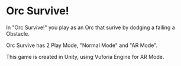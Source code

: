 # Orc Survive!
In "Orc Survive!" you play as an Orc that surive by dodging a falling a Obstacle.

Orc Survive has 2 Play Mode, "Normal Mode" and "AR Mode".

This game is created in Unity, using Vuforia Engine for AR Mode.
